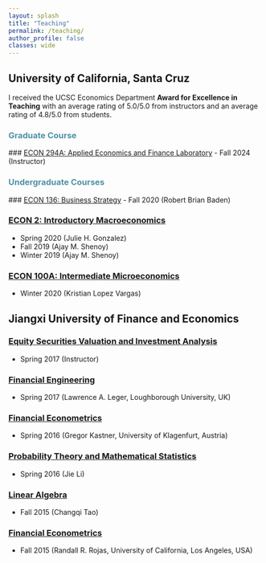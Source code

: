 ```yaml
---
layout: splash
title: "Teaching"
permalink: /teaching/
author_profile: false
classes: wide
---
```


<h2> University of California, Santa Cruz </h2>

I received the UCSC Economics Department **Award for Excellence in Teaching** with an average rating of 5.0/5.0 from instructors and an average rating of 4.8/5.0 from students.

<h3 style="color:rgb(78, 145, 165);"> Graduate Course </h3>
### <u>ECON 294A: Applied Economics and Finance Laboratory</u>
- Fall 2024 (Instructor)
<h3 style="color:rgb(78, 145, 165);"> Undergraduate Courses </h3>
### <u>ECON 136: Business Strategy</u>
- Fall 2020 (Robert Brian Baden)

### <u>ECON 2: Introductory Macroeconomics</u>
- Spring 2020 (Julie H. Gonzalez)
- Fall 2019 (Ajay M. Shenoy)
- Winter 2019 (Ajay M. Shenoy)

### <u>ECON 100A: Intermediate Microeconomics</u>
- Winter 2020 (Kristian Lopez Vargas)

<h2> Jiangxi University of Finance and Economics </h2>

### <u>Equity Securities Valuation and Investment Analysis</u>
- Spring 2017 (Instructor)

### <u>Financial Engineering</u>
- Spring 2017 (Lawrence A. Leger, Loughborough University, UK)

### <u>Financial Econometrics</u>
- Spring 2016 (Gregor Kastner, University of Klagenfurt, Austria)

### <u>Probability Theory and Mathematical Statistics</u>
- Spring 2016 (Jie Li)

### <u>Linear Algebra</u>
- Fall 2015 (Changqi Tao)

### <u>Financial Econometrics</u>
- Fall 2015 (Randall R. Rojas, University of California, Los Angeles, USA)

